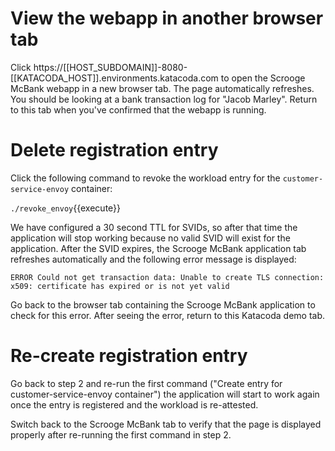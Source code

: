 # View the webapp in another browser tab

Click https://[[HOST_SUBDOMAIN]]-8080-[[KATACODA_HOST]].environments.katacoda.com to open the Scrooge
McBank webapp in a new browser tab.
The page automatically refreshes. You should be looking at a bank transaction log for
"Jacob Marley". Return to this tab when you've confirmed that the webapp is running.

# Delete registration entry

Click the following command to revoke the workload entry for the
`customer-service-envoy` container:

`./revoke_envoy`{{execute}}

We have configured a 30 second TTL for SVIDs, so after that time the
application will stop working because no valid SVID will exist for
the application. After the SVID expires, the Scrooge McBank
application tab refreshes automatically and the following error
message is displayed:

`ERROR Could not get transaction data: Unable to create TLS connection: x509: certificate has expired or is not yet valid`

Go back to the browser tab containing the Scrooge McBank application
to check for this error. After seeing the error, return to this
Katacoda demo tab.

# Re-create registration entry

Go back to step 2 and re-run the first command ("Create entry for
customer-service-envoy container") the application will start to work
again once the entry is registered and the workload is re-attested.

Switch back to the Scrooge McBank tab to verify that the page is
displayed properly after re-running the first command in step 2.
